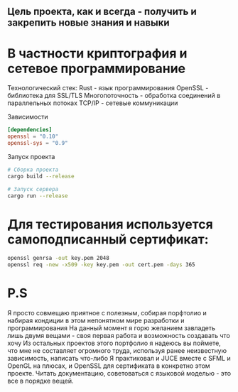 ## Цель проекта, как и всегда - получить и закрепить новые знания и навыки
# В частности криптография и сетевое программирование

Технологический стек: 
    Rust - язык программирования
    OpenSSL - библиотека для SSL/TLS
    Многопоточность - обработка соединений в параллельных потоках
    TCP/IP - сетевые коммуникации

Зависимости
```toml
[dependencies]
openssl = "0.10"
openssl-sys = "0.9"
```
Запуск проекта
```bash
# Сборка проекта
cargo build --release

# Запуск сервера
cargo run --release
```


# Для тестирования используется самоподписанный сертификат:
```bash
openssl genrsa -out key.pem 2048
openssl req -new -x509 -key key.pem -out cert.pem -days 365
```


# P.S
Я просто совмещаю приятное с полезным, собирая порфтолио и набирая кондиции в этом непонятном мире разработки и программирования
На данный момент я горю желанием завладеть лишь двумя вещами - своя первая работа и возможность создавать что хочу
Из остальных проектов этого портфолио я надеюсь вы поймете, что мне не составляет огромного труда, используя ранее неизвестную зависимость, написать что-либо
Я практиковал и JUCE вместе с SFML и OpenGL на плюсах, и OpenSSL для сертификата в конкретно этом проекте. Читать документацию, советоваться с языковой моделью - это все в порядке вещей.

